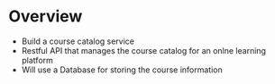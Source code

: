# Overview

- Build a course catalog service
- Restful API that manages the course catalog for an onlne learning platform
- Will use a Database for storing the course information
